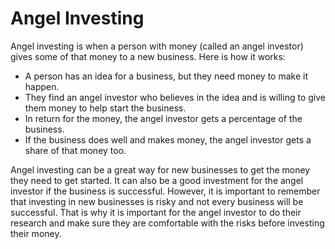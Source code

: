 # Angel Investing

Angel investing is when a person with money (called an angel investor) gives some of that money to a new business. Here is how it works:

- A person has an idea for a business, but they need money to make it happen.
- They find an angel investor who believes in the idea and is willing to give them money to help start the business.
- In return for the money, the angel investor gets a percentage of the business.
- If the business does well and makes money, the angel investor gets a share of that money too.

Angel investing can be a great way for new businesses to get the money they need to get started. It can also be a good investment for the angel investor if the business is successful. However, it is important to remember that investing in new businesses is risky and not every business will be successful. That is why it is important for the angel investor to do their research and make sure they are comfortable with the risks before investing their money.
